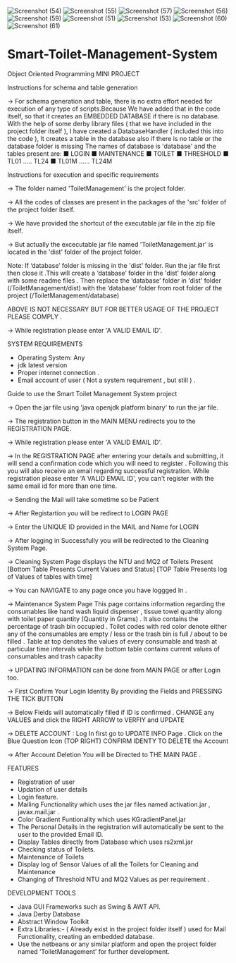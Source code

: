 ![Screenshot (54)](https://user-images.githubusercontent.com/59906496/116796210-7830af80-aaf8-11eb-8313-238ccf247eac.png)
![Screenshot (55)](https://user-images.githubusercontent.com/59906496/116796215-7c5ccd00-aaf8-11eb-92c8-f2aeaca9fe77.png)
![Screenshot (57)](https://user-images.githubusercontent.com/59906496/116796223-81218100-aaf8-11eb-9ea5-6bfc1534c547.png)
![Screenshot (56)](https://user-images.githubusercontent.com/59906496/116796226-841c7180-aaf8-11eb-958d-22eed4506235.png)
![Screenshot (59)](https://user-images.githubusercontent.com/59906496/116796232-8979bc00-aaf8-11eb-848b-6ef6087b4e47.png)
![Screenshot (51)](https://user-images.githubusercontent.com/59906496/116796238-8da5d980-aaf8-11eb-9fcc-126fe08b7dc5.png)
![Screenshot (53)](https://user-images.githubusercontent.com/59906496/116796239-8ed70680-aaf8-11eb-860e-9639fd92693f.png)
![Screenshot (60)](https://user-images.githubusercontent.com/59906496/116796240-90a0ca00-aaf8-11eb-8401-fca5c28768ca.png)
![Screenshot (61)](https://user-images.githubusercontent.com/59906496/116796241-926a8d80-aaf8-11eb-8078-c9a6caff9dfe.png)
# Smart-Toilet-Management-System
Object Oriented Programming MINI PROJECT

Instructions for schema and table generation


-> 	For schema generation and table, there is no extra effort needed for execution 
	of any type of scripts.Because We have added that in the code itself, 
	so that it creates an EMBEDDED DATABASE if there is no database.
	With the help of some derby library files ( that we have included in the project folder itself ), 
	I have created a DatabaseHandler ( included this into the code ),
	It creates a table in the database also if there is no table or the database folder is missing
	The names of database is  'database' and the tables present are:
		■	LOGIN
		■	MAINTENANCE
		■	TOILET
		■	THRESHOLD
		■	TL01 …..  TL24
		■	TL01M …… TL24M



Instructions for execution and specific requirements


-> 	The folder named 'ToiletManagement' is the project folder.

->	All the codes of classes are present in the packages of the 'src' folder of the project folder itself.

->	We have provided the shortcut of the executable jar file in the zip file itself.

->	But actually the excecutable jar file named 'ToiletManagement.jar' is located in the 'dist' folder of the project folder.

Note:   If ‘database’ folder is missing in the 'dist' folder. Run the jar file first then close it .This will create a ‘database’ folder
 	in the 'dist' folder along with some readme files . Then replace the ‘database’ folder in 'dist' folder (/ToiletManagement/dist) with 
	the ‘database’ folder from root folder of the project (/ToiletManagement/database)

ABOVE IS NOT NECESSARY BUT FOR BETTER USAGE OF THE PROJECT PLEASE COMPLY . 

->	While registration please enter 'A VALID EMAIL ID'.


SYSTEM REQUIREMENTS


* Operating System: Any 
* jdk latest version 
* Proper internet connection .
* Email account of user ( Not a system requirement , but still ) .

Guide to use the Smart Toilet Management System project


->	Open the jar file using 'java openjdk platform binary' to run the jar file.

->	The registration button in the MAIN MENU redirects you to the REGISTRATION PAGE.

->	While registration please enter 'A VALID EMAIL ID'.

->	In the REGISTRATION PAGE after entering your details and submitting, it will send a confirmation
        code which you will need to register . Following this you will also receive an email regarding successful registration.
	While registration please enter 'A VALID EMAIL ID', you can't register with the same email id for more than one time.

->	Sending the Mail will take sometime so be Patient

->	After Registartion you will be redirect to LOGIN PAGE

->	Enter the UNIQUE ID provided in the MAIL and Name for LOGIN

-> 	After logging in Successfully you will be redirected to the Cleaning System Page.

->	Cleaning System Page displays the NTU and MQ2 of Toilets Present [Bottom Table Presents Current Values and Status]
	[TOP Table Presents log of Values of tables with time]

->	You can NAVIGATE to any page once you have loggged In .

-> 	Maintenance System Page This page contains information regarding the consumables like hand wash liquid dispenser ,
 	tissue towel quantity along with toilet paper quantity (Quantity in Grams) . It also contains the percentage of trash bin
 	occupied . Toilet codes with red color denote either any of the consumables are empty / less or the trash bin is full / about to be filled .
	Table at top denotes the values of every consumable and trash at particular time intervals while the bottom table
 	contains current values of consumables and trash capacity


->	UPDATING INFORMATION can be done from MAIN PAGE or after Login too.

->	First Confirm Your Login Identity By providing the Fields and PRESSING THE TICK BUTTON

->	Below Fields will automatically filled if ID is confirmed . CHANGE any VALUES and click the RIGHT ARROW to VERFIY and UPDATE

->	DELETE ACCOUNT : Log In first go to UPDATE INFO Page . Click on the Blue Question Icon (TOP RIGHT) 
	CONFIRM IDENTY TO DELETE the Account

->      After Account Deletion You will be Directed to THE MAIN PAGE .


FEATURES


* Registration of user 
* Updation of user details
* Login feature.
* Mailing Functionality which uses the jar files named activation.jar , javax.mail.jar .
* Color Gradient Funtionality which uses KGradientPanel.jar
* The Personal Details in the registration will automatically be sent to the user to the provided Email ID.
* Display Tables directly from Database which uses rs2xml.jar 
* Checking status of Toilets.
* Maintenance of Toilets
* Display log of Sensor Values of all the Toilets for Cleaning and Maintenance
* Changing of Threshold NTU and MQ2 Values as per requirement .
 

DEVELOPMENT TOOLS


* Java GUI Frameworks such as Swing & AWT API.
* Java Derby Database 
* Abstract Window Toolkit
* Extra Libraries:- 
	( Already exist in the project folder itself )
	used for Mail Functionality, creating an embedded database.
* Use the netbeans or any similar platform and open the project folder named ‘ToiletManagement’ for further development.

